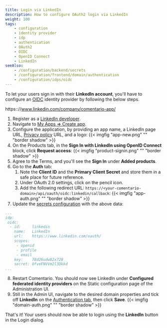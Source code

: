 ```yaml
---
title: Login via LinkedIn
description: How to configure OAuth2 login via LinkedIn
weight: 100
tags:
    - configuration
    - identity provider
    - idp
    - authentication
    - OAuth2
    - OIDC
    - OpenID Connect
    - LinkedIn
seeAlso:
    - /configuration/backend/secrets
    - /configuration/frontend/domain/authentication
    - /configuration/idps/oidc
---
```


To let your users sign in with their **LinkedIn account**, you'll have to configure an [OIDC](../oidc) identity provider by following the below steps.

<!--more-->
https:://www.linkedin.com/company/comentario-app/
1. Register as a [LinkedIn developer](https://developer.linkedin.com/).
2. Navigate to [My Apps ⇒ Create app](https://www.linkedin.com/developers/apps/new).
3. Configure the application, by providing an app name, a LinkedIn page URL, [Privacy policy](/legal/privacy) URL, and a logo:
   {{< imgfig "app-new.png" "" "border shadow" >}}
4. On the Products tab, in the **Sign In with LinkedIn using OpenID Connect** block, click **Request access**:
   {{< imgfig "product-signin.png" "" "border shadow" >}}
5. Agree to the Terms, and you'll see the **Sign In** under **Added products**.
6. Go to the **Auth** tab:
    1. Note the **Client ID** and the **Primary Client Secret** and store them in a safe place for future reference.
    2. Under OAuth 2.0 settings, click on the pencil icon.
    3. Add the following redirect URL: `https://<your-comentario-domain>/api/oauth/oidc:linkedin/callback`:
   {{< imgfig "app-auth.png" "" "border shadow" >}}
7. Update the [secrets configuration](/configuration/backend/secrets) with the above data:
```yaml
...
idp:
 oidc:
  - id:     linkedin
    name:   LinkedIn
    url:    https://www.linkedin.com/oauth/
    scopes:
     - openid
     - profile
     - email
    key:    78d26udw82x728
    secret: OfveFNVVm2l3Dkkd
...
```
8. Restart Comentario. You should now see LinkedIn under **Configured federated identity providers** on the Static configuration page of the Administration UI.
9. Still in the Admin UI, navigate to the desired domain properties and tick off **LinkedIn** on the [Authentication tab](/configuration/frontend/domain/authentication), then click **Save**.
  {{< imgfig "domain-auth.png" "" "border shadow" >}}

That's it! Your users should now be able to login using the **LinkedIn** button in the Login dialog.
